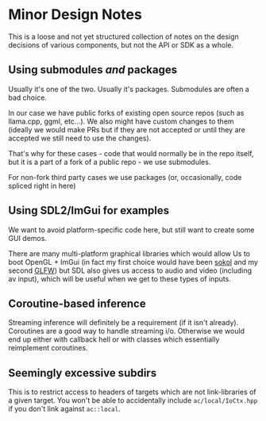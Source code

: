 # Minor Design Notes

This is a loose and not yet structured collection of notes on the design decisions of various components, but not the API or SDK as a whole.

## Using submodules *and* packages

Usually it's one of the two. Usually it's packages. Submodules are often a bad choice.

In our case we have public forks of existing open source repos (such as llama.cpp, ggml, etc...). We also might have custom changes to them (ideally we would make PRs but if they are not accepted or until they are accepted we still need to use the changes). 

That's why for these cases - code that would normally be in the repo itself, but it is a part of a fork of a public repo - we use submodules.

For non-fork third party cases we use packages (or, occasionally, code spliced right in here)

## Using SDL2/ImGui for examples

We want to avoid platform-specific code here, but still want to create some GUI demos. 

There are many multi-platform graphical libraries which would allow Us to boot OpenGL + ImGui (in fact my first choice would have been [sokol](https://github.com/floooh/sokol) and my second [GLFW](https://www.glfw.org/)) but SDL also gives us access to audio and video (including av input), which will be useful when we get to these types of inputs.

## Coroutine-based inference

Streaming inference will definitely be a requirement (if it isn't already). Coroutines are a good way to handle streaming i/o. Otherwise we would end up either with callback hell or with classes which essentially reimplement coroutines.

## Seemingly excessive subdirs

This is to restrict access to headers of targets which are not link-libraries of a given target. You won't be able to accidentally include `ac/local/IoCtx.hpp` if you don't link against `ac::local`.

